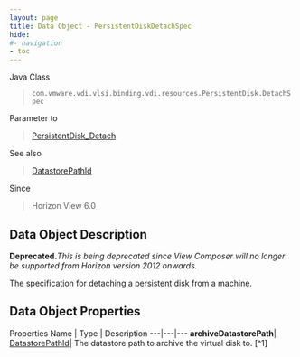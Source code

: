 ```yaml
---
layout: page
title: Data Object - PersistentDiskDetachSpec
hide:
#- navigation
- toc
---
```






Java Class
> `com.vmware.vdi.vlsi.binding.vdi.resources.PersistentDisk.DetachSpec`

Parameter to
> [PersistentDisk_Detach](vdi.resources.PersistentDisk.md#detach)

See also
> [DatastorePathId](vdi.entity.DatastorePathId.md)

Since
> Horizon View 6.0


## Data Object Description

**Deprecated.**_This is being deprecated since View Composer will no longer be supported from Horizon version 2012 onwards._

The specification for detaching a persistent disk from a machine.

## Data Object Properties
Properties
Name |  Type |  Description
---|---|---
**archiveDatastorePath**| [DatastorePathId](vdi.entity.DatastorePathId.md)|  The datastore path to archive the virtual disk to. [^1]


 
